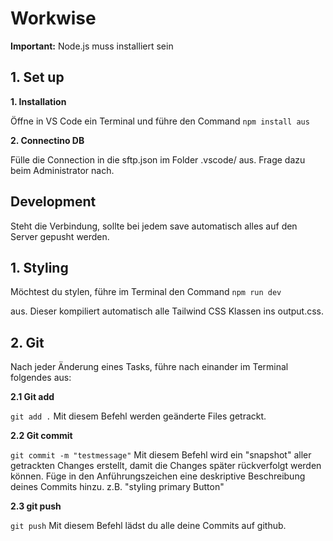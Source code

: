 # Workwise
**Important:** Node.js muss installiert sein

## 1. Set up

**1. Installation**

 Öffne in VS Code ein Terminal und führe den Command 
``
npm install aus
``

**2. Connectino DB** 

Fülle die Connection in die sftp.json im Folder .vscode/ aus. Frage dazu beim Administrator nach.

## Development
Steht die Verbindung, sollte bei jedem save automatisch alles auf den Server gepusht werden.

## 1. Styling

Möchtest du stylen, führe im Terminal den Command
``
npm run dev
``

aus. Dieser kompiliert automatisch alle Tailwind CSS Klassen ins output.css.

## 2. Git
Nach jeder Änderung eines Tasks, führe nach einander im Terminal folgendes aus:


  **2.1 Git add**

  ``
  git add .
  ``
  Mit diesem Befehl werden geänderte Files getrackt.


  **2.2 Git commit**

  ``
  git commit -m "testmessage"
  ``
  Mit diesem Befehl wird ein "snapshot" aller getrackten Changes erstellt, damit die Changes später rückverfolgt werden können. Füge in den Anführungszeichen eine deskriptive Beschreibung deines Commits hinzu. z.B. "styling primary Button"

  **2.3 git push**

  ``
  git push
  ``
  Mit diesem Befehl lädst du alle deine Commits auf github.